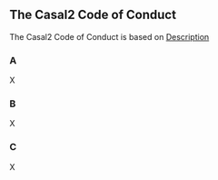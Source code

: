 ## The Casal2 Code of Conduct

The Casal2 Code of Conduct is based on [Description](url)

### A

X

### B

X

### C

X
